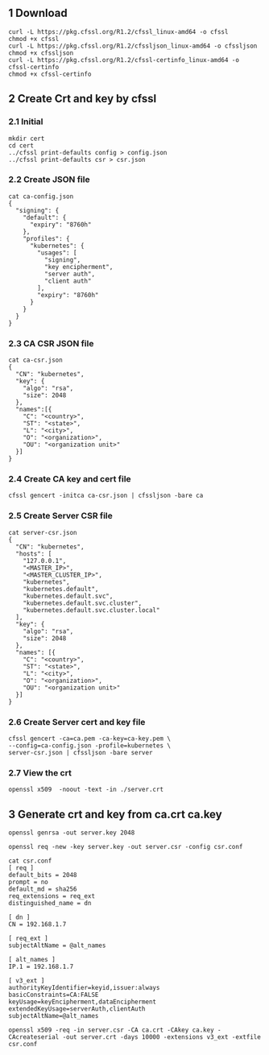## 1 Download
```
curl -L https://pkg.cfssl.org/R1.2/cfssl_linux-amd64 -o cfssl
chmod +x cfssl
curl -L https://pkg.cfssl.org/R1.2/cfssljson_linux-amd64 -o cfssljson
chmod +x cfssljson
curl -L https://pkg.cfssl.org/R1.2/cfssl-certinfo_linux-amd64 -o cfssl-certinfo
chmod +x cfssl-certinfo
```

## 2 Create Crt and key by cfssl
### 2.1 Initial
```
mkdir cert
cd cert
../cfssl print-defaults config > config.json
../cfssl print-defaults csr > csr.json
```

### 2.2 Create JSON file
```
cat ca-config.json
{
  "signing": {
    "default": {
      "expiry": "8760h"
    },
    "profiles": {
      "kubernetes": {
        "usages": [
          "signing",
          "key encipherment",
          "server auth",
          "client auth"
        ],
        "expiry": "8760h"
      }
    }
  }
}
```

### 2.3 CA CSR JSON file
```
cat ca-csr.json
{
  "CN": "kubernetes",
  "key": {
    "algo": "rsa",
    "size": 2048
  },
  "names":[{
    "C": "<country>",
    "ST": "<state>",
    "L": "<city>",
    "O": "<organization>",
    "OU": "<organization unit>"
  }]
}
```

### 2.4 Create CA key and cert file
```
cfssl gencert -initca ca-csr.json | cfssljson -bare ca
```

### 2.5 Create Server CSR file

```
cat server-csr.json
{
  "CN": "kubernetes",
  "hosts": [
    "127.0.0.1",
    "<MASTER_IP>",
    "<MASTER_CLUSTER_IP>",
    "kubernetes",
    "kubernetes.default",
    "kubernetes.default.svc",
    "kubernetes.default.svc.cluster",
    "kubernetes.default.svc.cluster.local"
  ],
  "key": {
    "algo": "rsa",
    "size": 2048
  },
  "names": [{
    "C": "<country>",
    "ST": "<state>",
    "L": "<city>",
    "O": "<organization>",
    "OU": "<organization unit>"
  }]
} 
```

### 2.6 Create Server cert and key file
```
cfssl gencert -ca=ca.pem -ca-key=ca-key.pem \
--config=ca-config.json -profile=kubernetes \
server-csr.json | cfssljson -bare server
```

> 

### 2.7 View the crt

```
openssl x509  -noout -text -in ./server.crt
```


## 3 Generate crt and key from ca.crt ca.key
```
openssl genrsa -out server.key 2048
```

```
openssl req -new -key server.key -out server.csr -config csr.conf
```


```
cat csr.conf
[ req ]
default_bits = 2048
prompt = no
default_md = sha256
req_extensions = req_ext
distinguished_name = dn

[ dn ]
CN = 192.168.1.7

[ req_ext ]
subjectAltName = @alt_names

[ alt_names ]
IP.1 = 192.168.1.7

[ v3_ext ]
authorityKeyIdentifier=keyid,issuer:always
basicConstraints=CA:FALSE
keyUsage=keyEncipherment,dataEncipherment
extendedKeyUsage=serverAuth,clientAuth
subjectAltName=@alt_names
```

```
openssl x509 -req -in server.csr -CA ca.crt -CAkey ca.key -CAcreateserial -out server.crt -days 10000 -extensions v3_ext -extfile csr.conf
```